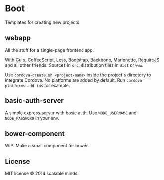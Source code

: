 # Boot
Templates for creating new projects

## webapp
All the stuff for a single-page frontend app.

With Gulp, CoffeeScript, Less, Bootstrap, Backbone, Marionette, RequireJS and all other friends.
Sources in `src`, distribution files in `dist` or `www`.

Use `cordova-create.sh <project-name>` inside the project's directory to integrate Cordova.
No platforms are added by default. Run `cordova platforms add ios` for example.

## basic-auth-server
A simple express server with basic auth. Use `NODE_USERNAME` and `NODE_PASSWORD` in your env.

## bower-component
WIP. Make a small component for bower.


## License
MIT license
&copy; 2014 scalable minds